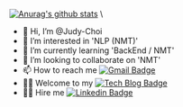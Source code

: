 [![Anurag's github stats](https://github-readme-stats.vercel.app/api?username=Judy-Choi)](https://github.com/anuraghazra/github-readme-stats) \

- 👋 Hi, I’m @Judy-Choi
- 👀 I’m interested in 'NLP (NMT)'
- 🌱 I’m currently learning 'BackEnd / NMT'
- 💞️ I’m looking to collaborate on 'NMT'
- 📫 How to reach me [![Gmail Badge](https://img.shields.io/badge/Gmail-d14836?style=flat-square&logo=Gmail&logoColor=white&link=mailto:mjchoi0831@gmail.com)](mailto:mjchoi0831@gmail.com)
- 👩‍💻 Welcome to my [![Tech Blog Badge](http://img.shields.io/badge/-Tech%20blog-black?style=flat-square&logo=github&link=https://velog.io/@judy_choi)](https://velog.io/@judy_choi)
- 🙋‍♀️ Hire me [![Linkedin Badge](https://img.shields.io/badge/-LinkedIn-blue?style=flat-square&logo=Linkedin&logoColor=white&link=https://www.linkedin.com/in/judy-choi/)](https://www.linkedin.com/in/judy-choi/)

<!---
Judy-Choi/Judy-Choi is a ✨ special ✨ repository because its `README.md` (this file) appears on your GitHub profile.
You can click the Preview link to take a look at your changes.
--->





